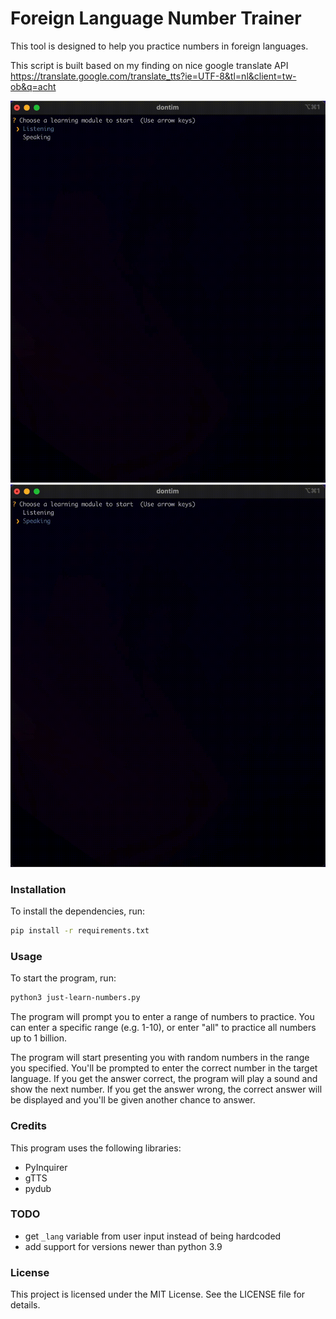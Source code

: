 # Foreign Language Number Trainer

This tool is designed to help you practice numbers in foreign languages.

This script is built based on my finding on nice google translate API
https://translate.google.com/translate_tts?ie=UTF-8&tl=nl&client=tw-ob&q=acht

![Listening module](https://raw.githubusercontent.com/timkrysta/just-learn-numbers/main/listening-module.gif)
![Speaking module](https://raw.githubusercontent.com/timkrysta/just-learn-numbers/main/speaking-module.gif)

### Installation

To install the dependencies, run:

```bash
pip install -r requirements.txt
```

### Usage

To start the program, run:

```bash
python3 just-learn-numbers.py
```

The program will prompt you to enter a range of numbers to practice. You can enter a specific range (e.g. 1-10), or enter "all" to practice all numbers up to 1 billion.

The program will start presenting you with random numbers in the range you specified. You'll be prompted to enter the correct number in the target language. If you get the answer correct, the program will play a sound and show the next number. If you get the answer wrong, the correct answer will be displayed and you'll be given another chance to answer.

### Credits

This program uses the following libraries:

- PyInquirer
- gTTS
- pydub

### TODO
- get `_lang` variable from user input instead of being hardcoded
- add support for versions newer than python 3.9

### License

This project is licensed under the MIT License. See the LICENSE file for details.

